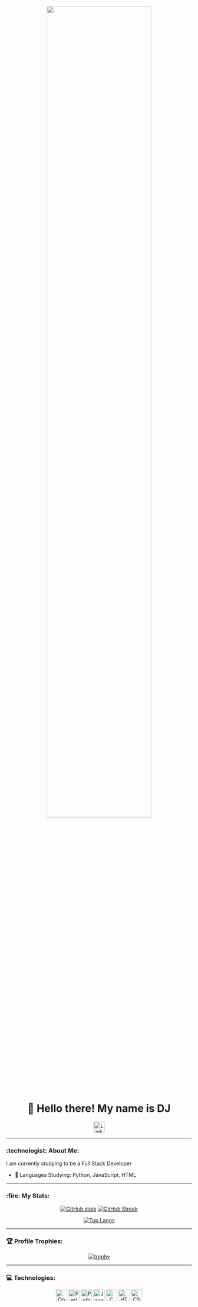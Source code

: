 
<div align="center">
  <!---<img src="https://media.giphy.com/media/dWesBcTLavkZuG35MI/giphy.gif" width="600" height="300"/>--->
  <img src="https://onedrive.live.com/embed?resid=BBA92F6C8A9B8063%2151441&authkey=%21AJv0ulgUOco66E8" width="75%" />
</div>

<h1 align="center">👋 Hello there!  My name is DJ</h1>

<div align="center">
  <a href="https://www.linkedin.com/in/manndj/">
    <img src="https://img.shields.io/badge/LinkedIn-blue?style=plastic&logo=linkedin&logoColor=white" height=30 alt="LinkedIn Badge"/>
  </a>
</div>

<hr>
<h3>:technologist: About Me:</h3>
<div align="left">
I am currently studying to be a Full Stack Developer
  <ul>
  <li>📖 Languages Studying: Python, JavaScript, HTML</li>
</ul>
</div>
<hr>
<h3>:fire: My Stats:</h3>
<div align="center" valign="middle">
  
[![GitHub stats](https://github-readme-stats.vercel.app/api?username=DeeJaeMann&theme=transparent)](https://github.com/anuraghazra/github-readme-stats) [![GitHub Streak](https://github-readme-streak-stats-delta-lyart.vercel.app?user=DeeJaeMann&theme=transparent&date_format=j%20M%5B%20Y%5D)](https://git.io/streak-stats) 

[![Top Langs](https://github-readme-stats.vercel.app/api/top-langs/?username=DeeJaeMann&layout=donut&langs_count=6&theme=transparent&exclude_repo=github-readme-streak-stats)](https://github.com/anuraghazra/github-readme-stats) 

</div>
<hr>
<h3>🏆 Profile Trophies:</h3>
<div align="center">
  
[![trophy](https://github-profile-trophy.vercel.app/?username=DeeJaeMann&no_bg=true&margin-w=15)](https://github.com/ryo-ma/github-profile-trophy)

</div>

<hr>
<h3>💻 Technologies:</h3>
<div align="center">
<a href="https://www.opensuse.org"/><img src="https://img.shields.io/badge/openSUSE-%2364B345?style=plastic&logo=openSUSE&logoColor=white" height=30 alt="OpenSuse Badge"/></a> <img src="https://img.shields.io/badge/perl-%2339457E.svg?style=plastic&logo=perl&logoColor=white" height=30 alt="Perl Badge"/> <img src="https://img.shields.io/badge/python-3670A0?style=plastic&logo=python&logoColor=ffdd54" height=30 alt="Python Badge"/> <img src="https://img.shields.io/badge/javascript-%23323330.svg?style=plastic&logo=javascript&logoColor=%23F7DF1E" height=30 alt="JavaScript Badge"/> <img src="https://img.shields.io/badge/c%23-%23239120.svg?style=plastic&logo=csharp&logoColor=white" height=30 alt="C Sharp Badge"/> <img src="https://img.shields.io/badge/html5-%23E34F26.svg?style=plastic&logo=html5&logoColor=white" height=30 alt="HTML5 Badge"/> <img src="https://img.shields.io/badge/css3-%231572B6.svg?style=plastic&logo=css3&logoColor=white" height=30 alt="CSS3 Badge"/>
</div>


